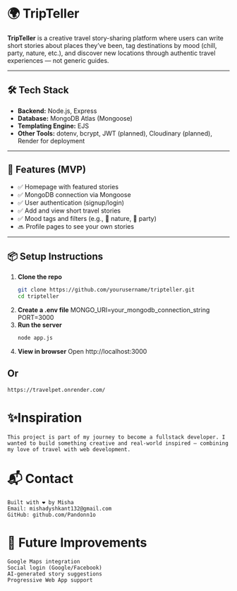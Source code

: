 # 🌍 TripTeller

**TripTeller** is a creative travel story-sharing platform where users can write short stories about places they’ve been, tag destinations by mood (chill, party, nature, etc.), and discover new locations through authentic travel experiences — not generic guides.

---

## 🛠️ Tech Stack

- **Backend:** Node.js, Express
- **Database:** MongoDB Atlas (Mongoose)
- **Templating Engine:** EJS
- **Other Tools:** dotenv, bcrypt, JWT (planned), Cloudinary (planned), Render for deployment

---

## 🚀 Features (MVP)

- ✅ Homepage with featured stories
- ✅ MongoDB connection via Mongoose
- ✅ User authentication (signup/login)
- ✅ Add and view short travel stories
- ✅ Mood tags and filters (e.g., 🌿 nature, 🎉 party)
- 🔜 Profile pages to see your own stories

---

## 📦 Setup Instructions

1. **Clone the repo**
    ```bash
    git clone https://github.com/yourusername/tripteller.git
    cd tripteller
2. **Create a .env file**
    MONGO_URI=your_mongodb_connection_string
    PORT=3000
3.  **Run the server**
    ```bash
    node app.js
4.  **View in browser**
    Open http://localhost:3000
##  **Or**

    https://travelpet.onrender.com/

#   ✨Inspiration
    This project is part of my journey to become a fullstack developer. I wanted to build something creative and real-world inspired — combining my love of travel with web development.

# 📬 Contact
    Built with ❤️ by Misha
    Email: mishadyshkant132@gmail.com
    GitHub: github.com/Pandonn1o

# 🧭 Future Improvements
    Google Maps integration
    Social login (Google/Facebook)
    AI-generated story suggestions
    Progressive Web App support